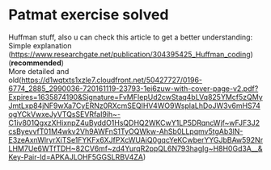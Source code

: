 # Patmat exercise solved

Huffman stuff, also u can check this article to get a better understanding:  
Simple explanation (https://www.researchgate.net/publication/304395425_Huffman_coding) (**recommended**)  
More detailed and old(https://d1wqtxts1xzle7.cloudfront.net/50427727/0196-6774_2885_2990036-720161119-23793-1ei6zuw-with-cover-page-v2.pdf?Expires=1635874190&Signature=FvMFIepUd2cwStaq4bLVq825YMcf5zQMyJmtLxp84jNF9wXa7CyERNz0RXcmSEQlHV4WO9WsplaLhDoJW3v6mHS74ogYCkVwxeJyVTQsSEVRfaI9ih~-C1iv801QgxzXHixnpZ4uByddO1HsQDHQ2WKCwY1LP5DRqncWjf~wFJF3J2csByevvfT01M4wkv2Vh9AWFnS1TyOQWkw-AhSb0LLpqmv5tgAb3lN-E3zeAxnWlryrXiTSe1FYKFx6XJfPXcWUAiQ0gqcYeKCwberYYGJbBAw592NrLHM7Ue6WTfTDH~82CV6mf~zd4YurqR2ppQL6N793hagIg~H8H0Gd3A__&Key-Pair-Id=APKAJLOHF5GGSLRBV4ZA)
